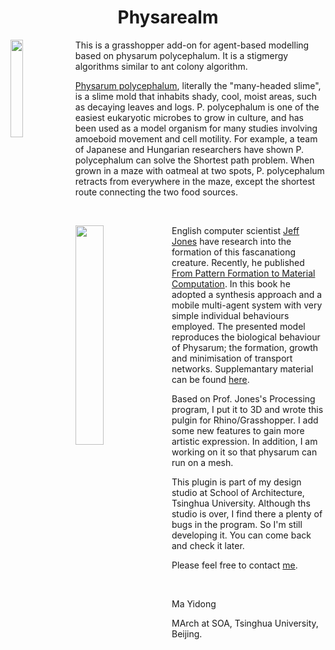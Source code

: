 <h1 align = "center">Physarealm</h1>
<p><img align = "left" width = "20%" src = "https://github.com/maajor/Physarealm/blob/master/Physarealm/Resource/logo/logo.png"/>This is a grasshopper add-on for agent-based modelling based on physarum polycephalum. It is a stigmergy algorithms similar to ant colony algorithm.</p>


<p><a href = "https://en.wikipedia.org/wiki/Physarum_polycephalum">Physarum polycephalum</a>, literally the "many-headed slime", is a slime mold that inhabits shady, cool, moist areas, such as decaying leaves and logs. P. polycephalum is one of the easiest eukaryotic microbes to grow in culture, and has been used as a model organism for many studies involving amoeboid movement and cell motility. For example, a team of Japanese and Hungarian researchers have shown P. polycephalum can solve the Shortest path problem. When grown in a maze with oatmeal at two spots, P. polycephalum retracts from everywhere in the maze, except the shortest route connecting the two food sources.</p>
<br/>

<p><img align = "left" src = "https://upload.wikimedia.org/wikipedia/commons/6/6d/Physarum_polycephalum_plasmodium.jpg" width = "30%" />English computer scientist <a href = "http://uncomp.uwe.ac.uk/jeff/">Jeff Jones</a> have research into the formation of this fascanationg creature. Recently, he published <a href = "http://www.springer.com/gb/book/9783319168227">From Pattern Formation to Material Computation</a>. In this book he adopted a synthesis approach and a mobile multi-agent system with very simple individual behaviours employed. The presented model reproduces the biological behaviour of Physarum; the formation, growth and minimisation of transport networks. Supplemantary material can be found <a href = "http://uncomp.uwe.ac.uk/jeff/book/material.htm">here</a>.</p>

<p>Based on Prof. Jones's Processing program, I put it to 3D and wrote this pulgin for Rhino/Grasshopper. I add some new features to gain more artistic expression. In addition, I am working on it so that physarum can run on a mesh. </p>

<p>This plugin is part of my design studio at School of Architecture, Tsinghua University. Although ths studio is over, I find there a plenty of bugs in the program. So I'm still developing it. You can come back and check it later.</p>

<p>Please feel free to contact <a href = "mailto:hello_myd@126.com" >me</a>.</p>
<br/>
<p>Ma Yidong<p>
<p>MArch at SOA, Tsinghua University, Beijing.<p>
